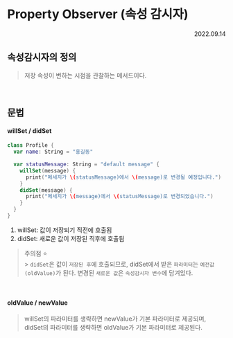 # Property Observer (속성 감시자)

<div align="right">2022.09.14</div>

## 속성감시자의 정의

> 저장 속성이 변하는 시점을 관찰하는 메서드이다.

<br/>

## 문법

#### willSet / didSet

```Swift
class Profile {
  var name: String = "홍길동"

  var statusMessage: String = "default message" {
    willSet(message) {
      print("메세지가 \(statusMessage)에서 \(message)로 변경될 예정입니다.")
    }
    didSet(message) {
      print("메세지가 \(message)에서 \(statusMessage)로 변경되었습니다.")
    }
  }
}
```

1. willSet: 값이 저장되기 직전에 호출됨
2. didSet: 새로운 값이 저장된 직후에 호출됨

> 주의점 ⭐️
> <br/> > `didSet`은 값이 `저장된 후`에 호출되므로, didSet에서 받은 `파라미터`는 `예전값(oldValue)`가 된다. 변경된 `새로운 값`은 `속성감시자 변수`에 담겨있다.

<br/>

#### oldValue / newValue

> willSet의 파라미터를 생략하면 newValue가 기본 파라미터로 제공되며,
> <br/>
> didSet의 파라미터를 생략하면 oldValue가 기본 파라미터로 제공된다.
